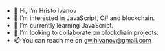 - 👋 Hi, I’m Hristo Ivanov
- 👀 I’m interested in JavaScript, C# and blockchain.
- 🌱 I’m currently learning JavaScript.
- 💞️ I’m looking to collaborate on blockchain projects.
- 📫 You can reach me on gw.hivanov@gmail.com

<!---
gwhivanov/gwhivanov is a ✨ special ✨ repository because its `README.md` (this file) appears on your GitHub profile.
You can click the Preview link to take a look at your changes.
--->
